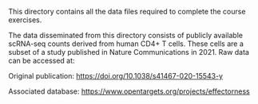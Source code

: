 This directory contains all the data files required to complete the course exercises.


The data disseminated from this directory consists of publicly available scRNA-seq counts derived from human CD4+ T cells. These cells are a subset of a study published in Nature Communications in 2021. Raw data can be accessed at:


Original publication: https://doi.org/10.1038/s41467-020-15543-y

Associated database:  https://www.opentargets.org/projects/effectorness
